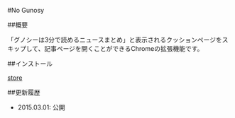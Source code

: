 #No Gunosy

##概要

「グノシーは3分で読めるニュースまとめ」と表示されるクッションページをスキップして、記事ページを開くことができるChromeの拡張機能です。

##インストール

[store][]

##更新履歴

* 2015.03.01: 公開


[store]: https://chrome.google.com/webstore/detail/no-gunosy/ldakcaeogbbndkpnmoneagdfngoilnaj "No Gunosy - Chrome Web Store"